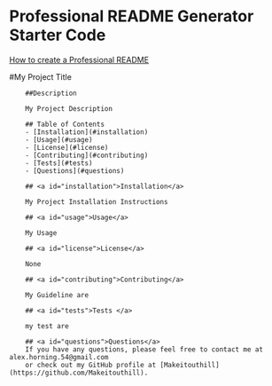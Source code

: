 # Professional README Generator Starter Code

[How to create a Professional README](https://coding-boot-camp.github.io/full-stack/github/professional-readme-guide)


#My Project Title

        ##Description
        
        My Project Description

        ## Table of Contents
        - [Installation](#installation)
        - [Usage](#usage)
        - [License](#license)
        - [Contributing](#contributing)
        - [Tests](#tests)
        - [Questions](#questions)
        
        ## <a id="installation">Installation</a>
        
        My Project Installation Instructions

        ## <a id="usage">Usage</a>
        
        My Usage
        
        ## <a id="license">License</a>
        
        None
        
        ## <a id="contributing">Contributing</a>
        
        My Guideline are
        
        ## <a id="tests">Tests </a>
        
        my test are
        
        ## <a id="questions">Questions</a>
        If you have any questions, please feel free to contact me at alex.horning.54@gmail.com 
        or check out my GitHub profile at [Makeitouthill](https://github.com/Makeitouthill).